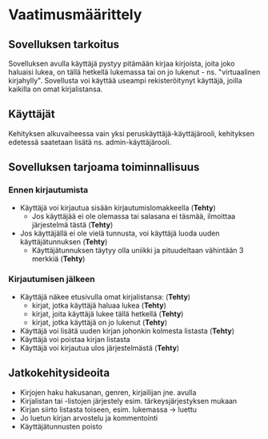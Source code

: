 # Vaatimusmäärittely

## Sovelluksen tarkoitus

Sovelluksen avulla käyttäjä pystyy pitämään kirjaa kirjoista, joita joko haluaisi lukea, on tällä hetkellä lukemassa tai on jo lukenut - ns. "virtuaalinen kirjahylly". Sovellusta voi käyttää useampi rekisteröitynyt käyttäjä, joilla kaikilla on omat kirjalistansa.

## Käyttäjät

Kehityksen alkuvaiheessa vain yksi peruskäyttäjä-käyttäjärooli, kehityksen edetessä saatetaan lisätä ns. admin-käyttäjärooli.

## Sovelluksen tarjoama toiminnallisuus

### Ennen kirjautumista

- Käyttäjä voi kirjautua sisään kirjautumislomakkeella (**Tehty**)
  - Jos käyttäjää ei ole olemassa tai salasana ei täsmää, ilmoittaa järjestelmä tästä (**Tehty**)
- Jos käyttäjällä ei ole vielä tunnusta, voi käyttäjä luoda uuden käyttäjätunnuksen (**Tehty**)
  - Käyttäjätunnuksen täytyy olla uniikki ja pituudeltaan vähintään 3 merkkiä (**Tehty**)

### Kirjautumisen jälkeen

- Käyttäjä näkee etusivulla omat kirjalistansa: (**Tehty**)
  - kirjat, jotka käyttäjä haluaa lukea (**Tehty**)
  - kirjat, joita käyttäjä lukee tällä hetkellä (**Tehty**)
  - kirjat, jotka käyttäjä on jo lukenut (**Tehty**)
- Käyttäjä voi lisätä uuden kirjan johonkin kolmesta listasta (**Tehty**)
- Käyttäjä voi poistaa kirjan listasta
- Käyttäjä voi kirjautua ulos järjestelmästä (**Tehty**)

## Jatkokehitysideoita

- Kirjojen haku hakusanan, genren, kirjailijan jne. avulla
- Kirjalistan tai -listojen järjestely esim. tärkeysjärjestyksen mukaan
- Kirjan siirto listasta toiseen, esim. lukemassa -> luettu
- Jo luetun kirjan arvostelu ja kommentointi
- Käyttäjätunnusten poisto
